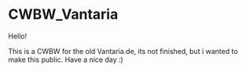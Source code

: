 # CWBW_Vantaria
Hello!

This is a CWBW for the old Vantaria.de, its not finished, but i wanted to make this public.
Have a nice day :)
